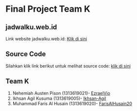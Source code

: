 # Final Project Team K
## jadwalku.web.id
Link website jadwalku.web.id: [Klik di sini](http://jadwalku.web.id/)

## Source Code
Silahkan klik link berikut untuk melihat source code: [klik di sini](SourceCodeIMK)

## Team K
1. Nehemiah Austen Pison (1313619021)- [EzraelVio](https://github.com/EzraelVio)
2. Ikhsan Agil Kusuma (1313619005)- [Ikhsan-Agil](https://github.com/Ikhsan-Agil)
3. Muhammad Faris Al Husain (1313619020)- [FarisAlHusain20](https://github.com/FarisAlHusain20)
